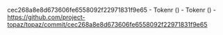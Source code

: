 cec268a8e8d673606fe6558092f22971831f9e65 - Tokenr () - Tokenr () - https://github.com/project-topaz/topaz/commit/cec268a8e8d673606fe6558092f22971831f9e65

